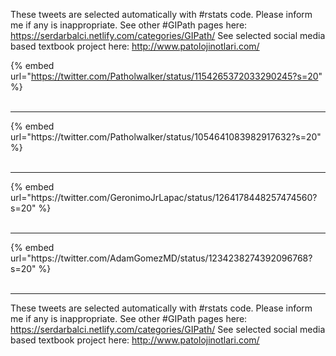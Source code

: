 

These tweets are selected automatically with #rstats code. Please inform me if any is inappropriate.
See other #GIPath pages here: https://serdarbalci.netlify.com/categories/GIPath/ 
See selected social media based textbook project here: http://www.patolojinotlari.com/

{% embed url="https://twitter.com/Patholwalker/status/1154265372033290245?s=20" %}<br>
<br>
<hr>
{% embed url="https://twitter.com/Patholwalker/status/1054641083982917632?s=20" %}<br>
<br>
<hr>
{% embed url="https://twitter.com/GeronimoJrLapac/status/1264178448257474560?s=20" %}<br>
<br>
<hr>
{% embed url="https://twitter.com/AdamGomezMD/status/1234238274392096768?s=20" %}<br>
<br>
<hr>


These tweets are selected automatically with #rstats code. Please inform me if any is inappropriate.
See other #GIPath pages here: https://serdarbalci.netlify.com/categories/GIPath/ 
See selected social media based textbook project here: http://www.patolojinotlari.com/

